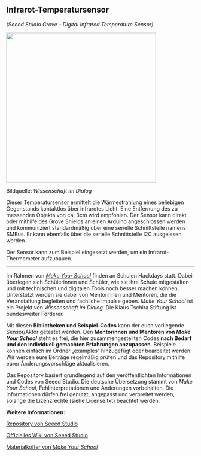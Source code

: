 Infrarot-Temperatursensor
----
*(Seeed Studio Grove – Digital Infrared Temperature Sensor)*

<img src=https://www.makeyourschool.de/wp-content/uploads/2018/10/27_infrarot_temperatursensor-1024x1024.jpg width=400px>

Bildquelle: *Wissenschaft im Dialog*

Dieser Temperatursensor ermittelt die Wärmestrahlung eines beliebigen Gegenstands kontaktlos über infrarotes Licht. Eine Entfernung des zu messenden Objekts von ca. 3cm wird empfohlen. Der Sensor kann direkt oder mithilfe des Grove Shields an einen Arduino angeschlossen werden und kommuniziert standardmäßig über eine serielle Schnittstelle namens SMBus. Er kann ebenfalls über die serielle Schnittstelle I2C ausgelesen werden.

Der Sensor kann zum Beispiel eingesetzt werden, um ein Infrarot-Thermometer aufzubauen.

----

Im Rahmen von [*Make Your School*](https://www.makeyourschool.de/) finden an Schulen Hackdays statt. Dabei überlegen sich Schülerinnen und Schüler, wie sie ihre Schule mitgestalten und mit technischen und digitalen Tools noch besser machen können. Unterstützt werden sie dabei von Mentorinnen und Mentoren, die die Veranstaltung begleiten und fachliche Impulse geben. *Make Your School* ist ein Projekt von *Wissenschaft im Dialog*. Die Klaus Tschira Stiftung ist bundesweiter Förderer.

Mit diesen **Bibliotheken und Beispiel-Codes** kann der euch vorliegende Sensor/Aktor getestet werden. Den **Mentorinnen und Mentoren von *Make Your School*** steht es frei, die hier zusammengestellten Codes **nach Bedarf und den individuell gemachten Erfahrungen anzupassen**. Beispiele können einfach im Ordner „examples“ hinzugefügt oder bearbeitet werden. Wir werden eure Beiträge regelmäßig prüfen und das Repository mithilfe eurer Änderungsvorschläge aktualisieren.

Das Repository basiert grundlegend auf den veröffentlichten Informationen und Codes von Seeed Studio. Die deutsche Übersetzung stammt von *Make Your School*, Fehlinterpretationen und Änderungen vorbehalten. Die Informationen dürfen frei genutzt, angepasst und verbreitet werden, solange die Lizenzrechte (siehe License.txt) beachtet werden.


**Weitere Informationen:**

[Repository von Seeed Studio](https://github.com/Seeed-Studio/Digital_Infrared_Temperature_Sensor_MLX90615)

[Offizielles Wiki von Seeed Studio](http://wiki.seeedstudio.com/Grove-Digital_Infrared_Temperature_Sensor/)

[Materialkoffer von *Make Your School*](makeyourschool.de/material/infrarot-temperatursensor/)
